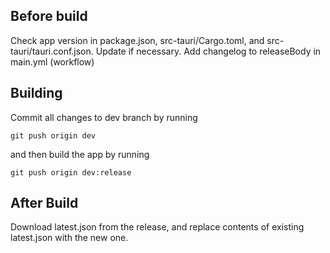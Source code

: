 ## Before build
Check app version in package.json, src-tauri/Cargo.toml, and src-tauri/tauri.conf.json. Update if necessary. Add changelog to releaseBody in main.yml (workflow)

## Building
Commit all changes to dev branch by running
```
git push origin dev
```
and then build the app by running
```
git push origin dev:release
```

## After Build
Download latest.json from the release, and replace contents of existing latest.json with the new one.
